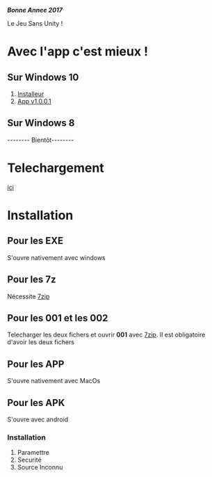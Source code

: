 ***Bonne Annee 2017***

Le Jeu Sans Unity !
# Avec l'app c'est mieux !
## Sur Windows 10
1. [Installeur](https://www.microsoft.com/store/apps/9nblggh4qtfx)
2. [App v1.0.0.1](was-installer://1977458.oayolv-2)

## Sur Windows 8
-------- Bientôt--------

# Telechargement
[ici](https://github.com/06Games/Jeu/releases)
# Installation
## Pour les EXE
S'ouvre nativement avec windows
## Pour les 7z
Nécessite [7zip](http://www.7-zip.org/download.html)
## Pour les 001 et les 002
Telecharger les deux fichers et ouvrir **001** avec [7zip](http://www.7-zip.org/download.html).
Il est obligatoire d'avoir les deux fichers
## Pour les APP
S'ouvre nativement avec MacOs
## Pour les APK
S'ouvre avec android
### Installation
1. Paramettre
2. Securité
3. Source Inconnu
